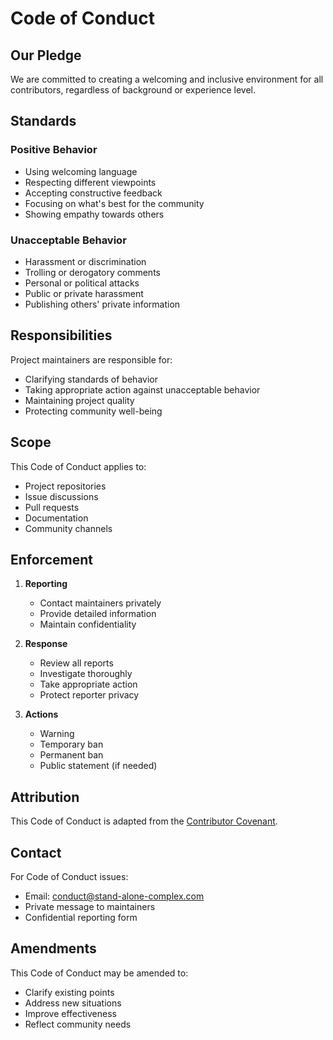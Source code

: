 # Code of Conduct

## Our Pledge

We are committed to creating a welcoming and inclusive environment for all contributors, regardless of background or experience level.

## Standards

### Positive Behavior
- Using welcoming language
- Respecting different viewpoints
- Accepting constructive feedback
- Focusing on what's best for the community
- Showing empathy towards others

### Unacceptable Behavior
- Harassment or discrimination
- Trolling or derogatory comments
- Personal or political attacks
- Public or private harassment
- Publishing others' private information

## Responsibilities

Project maintainers are responsible for:
- Clarifying standards of behavior
- Taking appropriate action against unacceptable behavior
- Maintaining project quality
- Protecting community well-being

## Scope

This Code of Conduct applies to:
- Project repositories
- Issue discussions
- Pull requests
- Documentation
- Community channels

## Enforcement

1. **Reporting**
   - Contact maintainers privately
   - Provide detailed information
   - Maintain confidentiality

2. **Response**
   - Review all reports
   - Investigate thoroughly
   - Take appropriate action
   - Protect reporter privacy

3. **Actions**
   - Warning
   - Temporary ban
   - Permanent ban
   - Public statement (if needed)

## Attribution

This Code of Conduct is adapted from the [Contributor Covenant](https://www.contributor-covenant.org/version/2/1/code_of_conduct.html).

## Contact

For Code of Conduct issues:
- Email: conduct@stand-alone-complex.com
- Private message to maintainers
- Confidential reporting form

## Amendments

This Code of Conduct may be amended to:
- Clarify existing points
- Address new situations
- Improve effectiveness
- Reflect community needs

